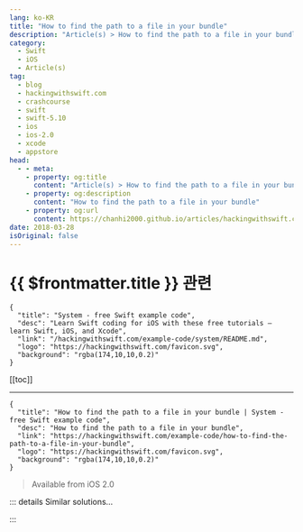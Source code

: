 ```yaml
---
lang: ko-KR
title: "How to find the path to a file in your bundle"
description: "Article(s) > How to find the path to a file in your bundle"
category:
  - Swift
  - iOS
  - Article(s)
tag: 
  - blog
  - hackingwithswift.com
  - crashcourse
  - swift
  - swift-5.10
  - ios
  - ios-2.0
  - xcode
  - appstore
head:
  - - meta:
    - property: og:title
      content: "Article(s) > How to find the path to a file in your bundle"
    - property: og:description
      content: "How to find the path to a file in your bundle"
    - property: og:url
      content: https://chanhi2000.github.io/articles/hackingwithswift.com/example-code/how-to-find-the-path-to-a-file-in-your-bundle.html
date: 2018-03-28
isOriginal: false
---
```


# {{ $frontmatter.title }} 관련

```component VPCard
{
  "title": "System - free Swift example code",
  "desc": "Learn Swift coding for iOS with these free tutorials – learn Swift, iOS, and Xcode",
  "link": "/hackingwithswift.com/example-code/system/README.md",
  "logo": "https://hackingwithswift.com/favicon.svg",
  "background": "rgba(174,10,10,0.2)"
}
```

[[toc]]

---

```component VPCard
{
  "title": "How to find the path to a file in your bundle | System - free Swift example code",
  "desc": "How to find the path to a file in your bundle",
  "link": "https://hackingwithswift.com/example-code/how-to-find-the-path-to-a-file-in-your-bundle",
  "logo": "https://hackingwithswift.com/favicon.svg",
  "background": "rgba(174,10,10,0.2)"
}
```

> Available from iOS 2.0

<!-- TODO: 작성 -->

<!-- 
Being able to provide users with location-specific information immediately makes your app more useful, but asking for a precise location brings up a permission alert and might make them suspicious. Fortunately there's a coarse-grained way you can figure out a user's locate without asking for location permission: `Locale`.

A *locale* is a user's region setting on their device, and you can read it without asking for permission. For example, if the locale is en-US it means they speak English and are in the US; if it's fr-CA it means they speak French are in Canada. This is all wrapped up inside `Locale` and you can query various information from it, but for our simple purpose we're just going to ask what country the user is in:

```swift
let locale = Locale.current
print(locale.regionCode)
```

Now, there is a catch, but this is actually a bonus feature in my eyes: if a user travels abroad, their device will still be configured for their home country, so an American visiting France will still say "US".

Yes, that means you can't use it for location information, but actually it works out better for a lot of apps – for example, why would an American want to see distances in meters rather than miles just because they are traveling?

-->

::: details Similar solutions…

<!--
/example-code/uikit/changing-which-uitabbarcontroller-tabs-can-be-edited">Changing which UITabBarController tabs can be edited 
/quick-start/swiftui/how-to-control-which-navigationsplitview-column-is-shown-in-compact-layouts">How to control which NavigationSplitView column is shown in compact layouts 
/quick-start/swiftui/how-to-control-which-view-is-shown-when-your-app-launches">How to control which view is shown when your app launches 
/quick-start/swiftui/how-to-create-multi-column-lists-using-table">How to create multi-column lists using Table 
/example-code/uikit/how-to-control-which-screen-edges-trigger-system-gestures-using-preferredscreenedgesdeferringsystemgestures">How to control which screen edges trigger system gestures using preferredScreenEdgesDeferringSystemGestures</a>
-->

:::

